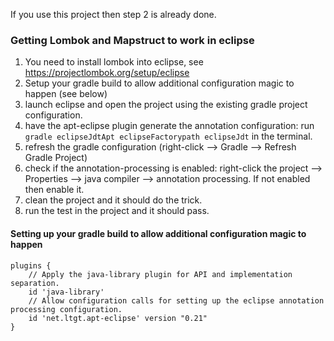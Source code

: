 If you use this project then step 2 is already done.

### Getting Lombok and Mapstruct to work in eclipse

1. You need to install lombok into eclipse, see https://projectlombok.org/setup/eclipse
2. Setup your gradle build to allow additional configuration magic to happen (see below)
3. launch eclipse and open the project using the existing gradle project configuration.
4. have the apt-eclipse plugin generate the annotation configuration: run `gradle eclipseJdtApt eclipseFactorypath eclipseJdt` in the terminal.
5. refresh the gradle configuration (right-click --> Gradle --> Refresh Gradle Project)
6. check if the annotation-processing is enabled: right-click the project --> Properties --> java compiler --> annotation processing. If not enabled then enable it.
7. clean the project and it should do the trick.
8. run the test in the project and it should pass.

#### Setting up your gradle build to allow additional configuration magic to happen
```
plugins {
    // Apply the java-library plugin for API and implementation separation.
    id 'java-library'
    // Allow configuration calls for setting up the eclipse annotation processing configuration.
    id 'net.ltgt.apt-eclipse' version "0.21"
}
```
